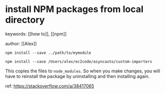# install NPM packages from local directory
keywords: [[how to]], [[npm]]

author: [[Alex]]

```shell
npm install --save ../path/to/mymodule
```


```shell
npm install --save /Users/alex/ec2code/asyncauto/custom-importers
```

This copies the files to `node_modules`. So when you make changes, you will have to reinstall the package by uninstalling and then installing again. 



ref: https://stackoverflow.com/a/38417065